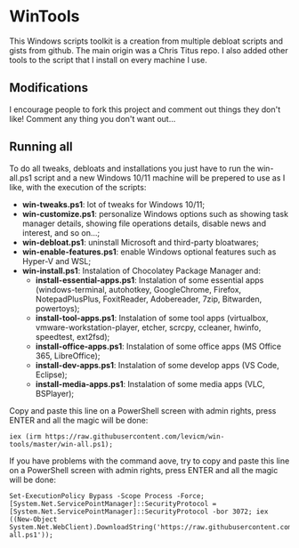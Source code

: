 # WinTools
This Windows scripts toolkit is a creation from multiple debloat scripts and gists from github. The main origin was a Chris Titus repo. I also added other tools to the script that I install on every machine I use.

## Modifications
I encourage people to fork this project and comment out things they don't like! 
Comment any thing you don't want out... 

## Running all
To do all tweaks, debloats and installations you just have to run the win-all.ps1 script and a new Windows 10/11 machine will be prepered to use as I like, with the execution of the scripts:
* **win-tweaks.ps1**: lot of tweaks for Windows 10/11;
* **win-customize.ps1**: personalize Windows options such as showing task manager details, showing file operations details, disable news and interest, and so on...; 
* **win-debloat.ps1**: uninstall Microsoft and third-party bloatwares;
* **win-enable-features.ps1**: enable Windows optional features such as Hyper-V and WSL; 
* **win-install.ps1**: Instalation of Chocolatey Package Manager and:
  * **install-essential-apps.ps1**: Instalation of some essential apps (windows-terminal, autohotkey, GoogleChrome, Firefox, NotepadPlusPlus, FoxitReader, Adobereader, 7zip,  Bitwarden, powertoys);
  * **install-tool-apps.ps1**: Instalation of some tool apps (virtualbox, vmware-workstation-player, etcher, scrcpy, ccleaner, hwinfo, speedtest, ext2fsd);
  * **install-office-apps.ps1**: Instalation of some office apps (MS Office 365, LibreOffice);
  * **install-dev-apps.ps1**: Instalation of some develop apps (VS Code, Eclipse);
  * **install-media-apps.ps1**: Instalation of some media apps (VLC, BSPlayer);

Copy and paste this line on a PowerShell screen with admin rights, press ENTER and all the magic will be done:
```
iex (irm https://raw.githubusercontent.com/levicm/win-tools/master/win-all.ps1);
```
If you have problems with the command aove, try to copy and paste this line on a PowerShell screen with admin rights, press ENTER and all the magic will be done:
```
Set-ExecutionPolicy Bypass -Scope Process -Force; [System.Net.ServicePointManager]::SecurityProtocol = [System.Net.ServicePointManager]::SecurityProtocol -bor 3072; iex ((New-Object System.Net.WebClient).DownloadString('https://raw.githubusercontent.com/levicm/win10script/master/win-all.ps1'));
```
